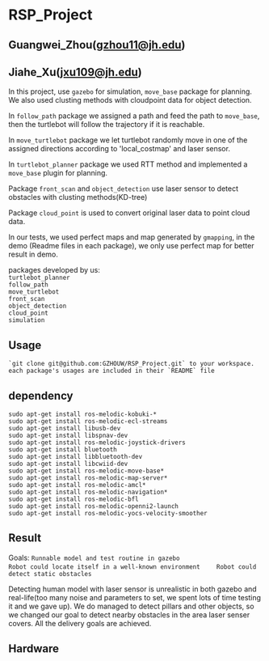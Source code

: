 # RSP_Project 
## Guangwei_Zhou(gzhou11@jh.edu) 
## Jiahe_Xu(jxu109@jh.edu)

In this project, use `gazebo` for simulation, `move_base` package for planning. We also used clusting methods with cloudpoint data for object detection.   

In `follow_path` package we assigned a path and feed the path to `move_base`, then the turtlebot will follow the trajectory if it is reachable.   

In `move_turtlebot` package we let turtlebot randomly move in one of the assigned directions according to 'local_costmap' and laser sensor.  

In `turtlebot_planner` package we used RTT method and implemented a `move_base` plugin for planning.

Package `front_scan` and `object_detection` use laser sensor to detect obstacles with clusting methods(KD-tree)  

Package `cloud_point` is used to convert original laser data to point cloud data.  

In our tests, we used perfect maps and map generated by `gmapping`, in the demo (Readme files in each package), we only use perfect map for better result in demo.
  
packages developed by us:  
`turtlebot_planner`  
`follow_path`  
`move_turtlebot`  
`front_scan`  
`object_detection`  
`cloud_point`  
`simulation` 

## Usage
    `git clone git@github.com:GZHOUW/RSP_Project.git` to your workspace.  
    each package's usages are included in their `README` file   
    
## dependency
```
sudo apt-get install ros-melodic-kobuki-*
sudo apt-get install ros-melodic-ecl-streams
sudo apt-get install libusb-dev
sudo apt-get install libspnav-dev
sudo apt-get install ros-melodic-joystick-drivers
sudo apt-get install bluetooth
sudo apt-get install libbluetooth-dev
sudo apt-get install libcwiid-dev
sudo apt-get install ros-melodic-move-base*
sudo apt-get install ros-melodic-map-server*
sudo apt-get install ros-melodic-amcl*
sudo apt-get install ros-melodic-navigation*
sudo apt-get install ros-melodic-bfl
sudo apt-get install ros-melodic-openni2-launch
sudo apt-get install ros-melodic-yocs-velocity-smoother
```
## Result
Goals:
`Runnable model and test routine in gazebo`   
`Robot could locate itself in a well-known environment    `
`Robot could detect static obstacles`  

   Detecting human model with laser sensor is unrealistic in both gazebo and real-life(too many noise and parameters to set, we spent lots of time testing it and we gave up). We do managed to detect pillars and other objects, so we changed our goal to detect nearby obstacles in the area laser senser covers. All the delivery goals are achieved.
   
## Hardware
  
